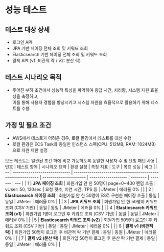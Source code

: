 # 성능 테스트
## 테스트 대상 상세

- 로그인 API
- JPA 기반 페이징 전체 조회 및 키워드 조회
- Elasticsearch 기반 페이징 전체 조회 및 키워드 조회
- 결제 API (v1: 비관적 락 / v2: 분산 락)

##  테스트 시나리오 목적
- 주어진 부하 조건에서 성능적 특성을 파악하여 응답 시간, 처리량, 시스템 자원 효율성을 측정하고,<br>
이를 통해 사용자 경험을 향상시키고 시스템 자원을 효율적으로 활용하기 위해 테스트를 수행.

## 가정 및 필요 조건
- AWS에서 테스트가 어려운 경우, 로컬 환경에서 테스트를 대신 수행
- 로컬 환경은 ECS Task와 동일한 인스턴스 스펙(CPU: 512MB, RAM: 1024MB) 으로 자원 제한 설정

모든 테스트는 일관된 조건 하에 비교 가능하도록 동일한 사용자 수 및 요청 패턴 사용
| 번호 | 테스트 항목                        | 시나리오 요약                                                      | 환경 설정                  | 측정 지표               | 도구       | 목표 성능   | 비고  |
| -- | ----------------------------- | ------------------------------------------------------------ | ---------------------- | ------------------- | -------- | ------- | --- |
| 1  | **JPA 페이징 조회**                | 회원가입 안 한 50명이 page=0\~400 랜덤 호출                              | vUser: 50, 120sec      | 요청 횟수, 지연 시간, TPS 등 | JMeter   | 에러율 0%  |     |
| 2  | **Elasticsearch 페이징 조회**      | 회원가입 안 한 50명이 ES로 구현한 페이징 호출                                 | 동일                     | 동일                  | JMeter   | 에러율 0%  |     |
| 3  | **JPA 키워드 조회**                | 회원가입 안 한 50명이 키워드 조회 (CSV 기반)                                | 동일                     | 동일                  | JMeter   | 에러율 0%  |     |
| 4  | **Elasticsearch 키워드 조회 (v1)** | 회원가입 1명이 로그인 후 키워드 조회 (CSV 기반)                               | 동일                     | 동일                  | JMeter   | 에러율 0%  |     |
| 5  | **Elasticsearch 키워드 조회 (v2)** | 회원가입 50명이 로그인 후 키워드 조회 (CSV 기반)                              | 동일                     | 동일                  | JMeter   | 에러율 0%  |     |
| 6  | **결제 v1 (비관적 락)**             | 회원가입 50명이 로그인 후 비관적 락 기반 결제                                  | 동일                     | 동일                  | JMeter   | 에러율 0%  |     |
| 7  | **결제 v2 (분산 락)**              | 회원가입 50명이 로그인 후 분산 락 기반 결제                                   | 동일                     | 동일                  | JMeter   | 에러율 0%  |     |
